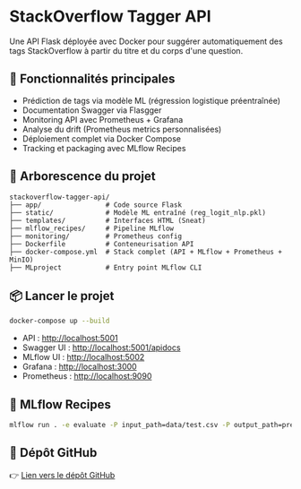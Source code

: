 # StackOverflow Tagger API

Une API Flask déployée avec Docker pour suggérer automatiquement des tags StackOverflow à partir du titre et du corps d'une question.

## 🚀 Fonctionnalités principales

- Prédiction de tags via modèle ML (régression logistique préentraînée)
- Documentation Swagger via Flasgger
- Monitoring API avec Prometheus + Grafana
- Analyse du drift (Prometheus metrics personnalisées)
- Déploiement complet via Docker Compose
- Tracking et packaging avec MLflow Recipes

## 📁 Arborescence du projet

```
stackoverflow-tagger-api/
├── app/                # Code source Flask
├── static/             # Modèle ML entraîné (reg_logit_nlp.pkl)
├── templates/          # Interfaces HTML (Sneat)
├── mlflow_recipes/     # Pipeline MLflow
├── monitoring/         # Prometheus config
├── Dockerfile          # Conteneurisation API
├── docker-compose.yml  # Stack complet (API + MLflow + Prometheus + MinIO)
├── MLproject           # Entry point MLflow CLI
```

## 📦 Lancer le projet

```bash
docker-compose up --build
```

- API : [http://localhost:5001](http://localhost:5001)
- Swagger UI : [http://localhost:5001/apidocs](http://localhost:5001/apidocs)
- MLflow UI : [http://localhost:5002](http://localhost:5002)
- Grafana : [http://localhost:3000](http://localhost:3000)
- Prometheus : [http://localhost:9090](http://localhost:9090)

## 🔬 MLflow Recipes

```bash
mlflow run . -e evaluate -P input_path=data/test.csv -P output_path=predictions.csv
```

## 📎 Dépôt GitHub

👉 [Lien vers le dépôt GitHub](https://github.com/roro-17/stackoverflow-tagger-api.git)

